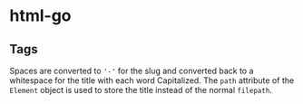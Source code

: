 # html-go

## Tags
Spaces are converted to `'-'` for the slug and converted back to a whitespace for the title with each
word Capitalized. The `path` attribute of the `Element` object is used to store the title
instead of the normal `filepath`.